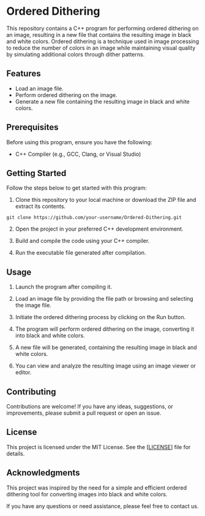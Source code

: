 # Ordered Dithering

This repository contains a C++ program for performing ordered dithering on an image, resulting in a new file that contains the resulting image in black and white colors. Ordered dithering is a technique used in image processing to reduce the number of colors in an image while maintaining visual quality by simulating additional colors through dither patterns.

## Features

- Load an image file.
- Perform ordered dithering on the image.
- Generate a new file containing the resulting image in black and white colors.

## Prerequisites

Before using this program, ensure you have the following:

- C++ Compiler (e.g., GCC, Clang, or Visual Studio)

## Getting Started

Follow the steps below to get started with this program:

1. Clone this repository to your local machine or download the ZIP file and extract its contents.

```shell
git clone https://github.com/your-username/Ordered-Dithering.git
```

2. Open the project in your preferred C++ development environment.

3. Build and compile the code using your C++ compiler.

4. Run the executable file generated after compilation.

## Usage

1. Launch the program after compiling it.

2. Load an image file by providing the file path or browsing and selecting the image file.

3. Initiate the ordered dithering process by clicking on the Run button.

4. The program will perform ordered dithering on the image, converting it into black and white colors.

5. A new file will be generated, containing the resulting image in black and white colors.

6. You can view and analyze the resulting image using an image viewer or editor.

## Contributing

Contributions are welcome! If you have any ideas, suggestions, or improvements, please submit a pull request or open an issue.

## License

This project is licensed under the MIT License. See the [[LICENSE](https://github.com/git/git-scm.com/blob/main/MIT-LICENSE.txt)] file for details.

## Acknowledgments

This project was inspired by the need for a simple and efficient ordered dithering tool for converting images into black and white colors. 

If you have any questions or need assistance, please feel free to contact us.


